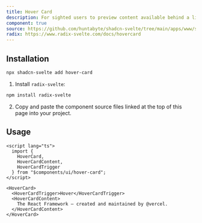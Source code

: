 ```yaml
---
title: Hover Card
description: For sighted users to preview content available behind a link.
component: true
source: https://github.com/huntabyte/shadcn-svelte/tree/main/apps/www/src/lib/components/ui/hover-card
radix: https://www.radix-svelte.com/docs/hovercard
---
```


<script>
  import { HoverCardDemo, ComponentExample, ManualInstall } from '$lib/components/docs';
</script>

<ComponentExample src="src/lib/components/docs/examples/hover-card/HoverCardDemo.svelte">

<div slot="example">
<HoverCardDemo />
</div>

</ComponentExample>

## Installation

```bash
npx shadcn-svelte add hover-card
```

<ManualInstall>

1. Install `radix-svelte`:

```bash
npm install radix-svelte
```

2. Copy and paste the component source files linked at the top of this page into your project.

</ManualInstall>

## Usage

```svelte
<script lang="ts">
  import {
    HoverCard,
    HoverCardContent,
    HoverCardTrigger
  } from "$components/ui/hover-card";
</script>
```

```svelte
<HoverCard>
  <HoverCardTrigger>Hover</HoverCardTrigger>
  <HoverCardContent>
    The React Framework – created and maintained by @vercel.
  </HoverCardContent>
</HoverCard>
```
